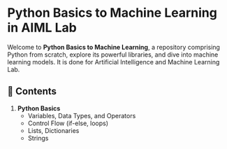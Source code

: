 # Python Basics to Machine Learning in AIML Lab

Welcome to **Python Basics to Machine Learning**, a repository comprising Python from scratch, explore its powerful libraries, and dive into machine learning models. It is done for Artificial Intelligence and Machine Learning Lab.

## 📖 Contents

1. **Python Basics**
   - Variables, Data Types, and Operators
   - Control Flow (if-else, loops)
   - Lists, Dictionaries
   - Strings

